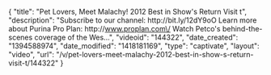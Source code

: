 {
    "title": "Pet Lovers, Meet Malachy! 2012 Best in Show's Return Visit t",
    "description": "Subscribe to our channel: http:\/\/bit.ly\/12dY9oO Learn more about Purina Pro Plan: http:\/\/www.proplan.com\/ Watch Petco's behind-the-scenes coverage of the Wes...",
    "videoid": "144322",
    "date_created": "1394588974",
    "date_modified": "1418181169",
    "type": "captivate",
    "layout": "video",
    "url": "\/v\/pet-lovers-meet-malachy-2012-best-in-show-s-return-visit-t\/144322"
}